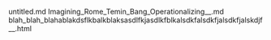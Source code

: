 untitled.md
Imagining_Rome_Temin_Bang_Operationalizing__.md
blah_blah_blahablakdsflkbalkblaksasdlfkjasdlkfblkalsdkfalsdkfjalsdkfjalskdjf__.html
